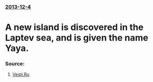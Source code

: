 ### [2013-12-4](/news/2013/12/4/index.md)

# A new island is discovered in the Laptev sea, and is given the name Yaya. 




### Source:

1. [Vesti.Ru](http://www.vesti.ru/doc.html?id=1162984)
